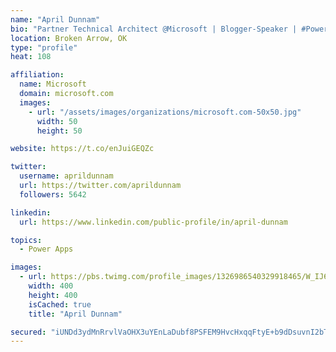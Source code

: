 ```yaml
---
name: "April Dunnam"
bio: "Partner Technical Architect @Microsoft | Blogger-Speaker | #PowerApps, #PowerAutomate, #Office365, #SharePoint | #WIT | #Karaoke Queen"
location: Broken Arrow, OK
type: "profile"
heat: 108

affiliation:
  name: Microsoft
  domain: microsoft.com
  images:
    - url: "/assets/images/organizations/microsoft.com-50x50.jpg"
      width: 50
      height: 50

website: https://t.co/enJuiGEQZc

twitter:
  username: aprildunnam
  url: https://twitter.com/aprildunnam
  followers: 5642

linkedin:
  url: https://www.linkedin.com/public-profile/in/april-dunnam

topics:
  - Power Apps

images:
  - url: https://pbs.twimg.com/profile_images/1326986540329918465/W_IJ6Ih2_400x400.jpg
    width: 400
    height: 400
    isCached: true
    title: "April Dunnam"

secured: "iUNDd3ydMnRrvlVaOHX3uYEnLaDubf8PSFEM9HvcHxqqFtyE+b9dDsuvnI2bTeotJGFpkFdYU07MDns/nHavLnNbmB3tSgX7Vc3E0uB2Q9q+6wtugFetuaGuv8Q7v+4SnEb2fRSD3jaMQpFMDgbZ9rK42IdkNqb2iX6GFEndSGgoIIR9jT9YFIWRAP1o4Pbtr67LbYKpnzjCrXAvPLAdlInxzGdEpL6xldwXoVXNE1DClfduVxH71yzGsGBF6W+8o90IGShw/KtVyXhulUN14zlonEbbBPIvIbyWPoPBtif0tSpeBOSvI1wSxCEXvNojm4QoeNA565e0HDsav57o1xDaiiOqIR7BREXbVh5nFCV0FtJpwzOePuKMNIf30S+Tqde0iyYqGWkxcj+5HRPX7tKbzOStoLIgOtMt6amyDNo=;Vdch8ABT4OpfiDaiY7ORMA=="
---
```


